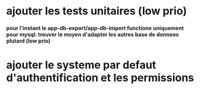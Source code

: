 # ajouter les tests unitaires (low prio)
#### pour l'instant le app-db-export/app-db-import functione uniquement pour mysql: trouver le moyen d'adapter les autres base de donnees plutard (low prio)
# ajouter le systeme par defaut d'authentification et les permissions